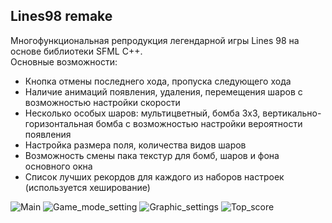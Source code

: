 ## Lines98 remake

Многофункциональная репродукция легендарной игры Lines 98 на основе библиотеки SFML C++.</br>Основные возможности:
* Кнопка отмены последнего хода, пропуска следующего хода
* Наличие анимаций появления, удаления, перемещения шаров с возможностью настройки скорости
* Несколько особых шаров: мультицветный, бомба 3x3, вертикально-горизонтальная бомба с возможностью настройки вероятности появления
* Настройка размера поля, количества видов шаров
* Возможность смены пака текстур для бомб, шаров и фона основного окна
* Список лучших рекордов для каждого из наборов настроек (используется хеширование)

![Main](https://github.com/Irval1337/SFML_Lines98/blob/main/main.png)
![Game_mode_setting](https://github.com/Irval1337/SFML_Lines98/blob/main/game_mode_settings.png)
![Graphic_settings](https://github.com/Irval1337/SFML_Lines98/blob/main/graphic_settings.png)
![Top_score](https://github.com/Irval1337/SFML_Lines98/blob/main/top_scores.png)
